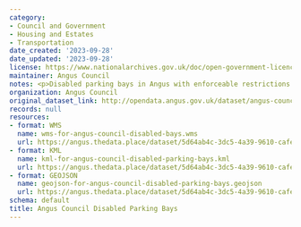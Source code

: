 ```yaml
---
category:
- Council and Government
- Housing and Estates
- Transportation
date_created: '2023-09-28'
date_updated: '2023-09-28'
license: https://www.nationalarchives.gov.uk/doc/open-government-licence/version/3/
maintainer: Angus Council
notes: <p>Disabled parking bays in Angus with enforceable restrictions.</p>
organization: Angus Council
original_dataset_link: http://opendata.angus.gov.uk/dataset/angus-council-disabled-parking-bays
records: null
resources:
- format: WMS
  name: wms-for-angus-council-disabled-bays.wms
  url: https://angus.thedata.place/dataset/5d64ab4c-3dc5-4a39-9610-cafef1d3a872/resource/03e11df5-2237-4db9-902c-182789aa90f0/download/wms-for-angus-council-disabled-bays.wms
- format: KML
  name: kml-for-angus-council-disabled-parking-bays.kml
  url: https://angus.thedata.place/dataset/5d64ab4c-3dc5-4a39-9610-cafef1d3a872/resource/3c84bde4-1f65-4e16-8757-cfc434005978/download/kml-for-angus-council-disabled-parking-bays.kml
- format: GEOJSON
  name: geojson-for-angus-council-disabled-parking-bays.geojson
  url: https://angus.thedata.place/dataset/5d64ab4c-3dc5-4a39-9610-cafef1d3a872/resource/fc622556-0339-412f-8ffc-6e6c34863873/download/geojson-for-angus-council-disabled-parking-bays.geojson
schema: default
title: Angus Council Disabled Parking Bays
---
```

